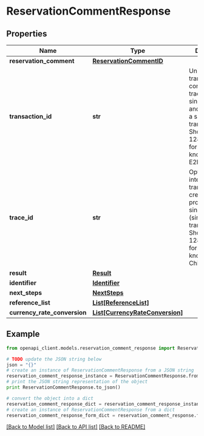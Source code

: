 # ReservationCommentResponse


## Properties
Name | Type | Description | Notes
------------ | ------------- | ------------- | -------------
**reservation_comment** | [**ReservationCommentID**](ReservationCommentID.md) |  | [optional] 
**transaction_id** | **str** | Unique transaction, correlation or tracking id for a single request and reply i.e. for a single transaction. Should be a 128 bit GUID format. Also know as E2ETrackingId. | [optional] 
**trace_id** | **str** | Optional ID for internal child transactions created for processing a single request (single transaction). Should be a 128 bit GUID format. Also known as ChildTrackingId. | [optional] 
**result** | [**Result**](Result.md) |  | [optional] 
**identifier** | [**Identifier**](Identifier.md) |  | [optional] 
**next_steps** | [**NextSteps**](NextSteps.md) |  | [optional] 
**reference_list** | [**List[ReferenceList]**](ReferenceList.md) |  | [optional] 
**currency_rate_conversion** | [**List[CurrencyRateConversion]**](CurrencyRateConversion.md) |  | [optional] 

## Example

```python
from openapi_client.models.reservation_comment_response import ReservationCommentResponse

# TODO update the JSON string below
json = "{}"
# create an instance of ReservationCommentResponse from a JSON string
reservation_comment_response_instance = ReservationCommentResponse.from_json(json)
# print the JSON string representation of the object
print ReservationCommentResponse.to_json()

# convert the object into a dict
reservation_comment_response_dict = reservation_comment_response_instance.to_dict()
# create an instance of ReservationCommentResponse from a dict
reservation_comment_response_form_dict = reservation_comment_response.from_dict(reservation_comment_response_dict)
```
[[Back to Model list]](../README.md#documentation-for-models) [[Back to API list]](../README.md#documentation-for-api-endpoints) [[Back to README]](../README.md)


